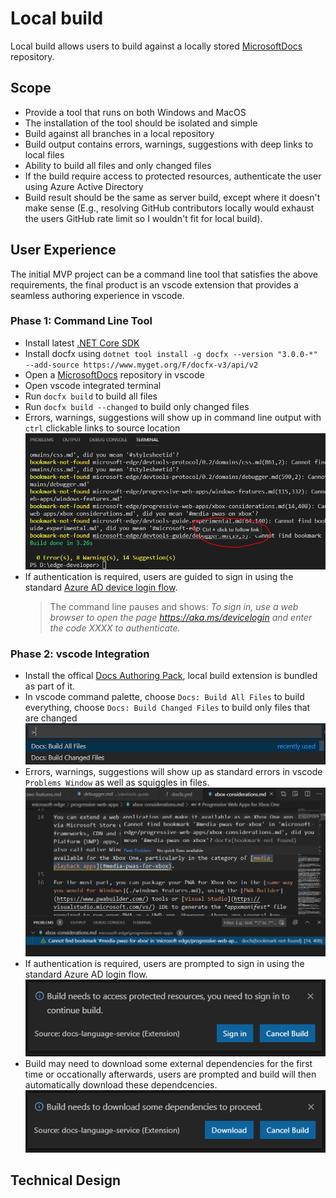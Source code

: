 # Local build

Local build allows users to build against a locally stored [MicrosoftDocs](https://github.com/MicrosoftDocs) repository.

## Scope

- Provide a tool that runs on both Windows and MacOS
- The installation of the tool should be isolated and simple
- Build against all branches in a local repository
- Build output contains errors, warnings, suggestions with deep links to local files
- Ability to build all files and only changed files
- If the build require access to protected resources, authenticate the user using Azure Active Directory
- Build result should be the same as server build, except where it doesn't make sense (E.g., resolving GitHub contributors locally would exhaust the users GitHub rate limit so I wouldn't fit for local build).

## User Experience

The initial MVP project can be a command line tool that satisfies the above requirements, the final product is an vscode extension that provides a seamless authoring experience in vscode.

### Phase 1: Command Line Tool

- Install latest [.NET Core SDK](https://dotnet.microsoft.com/download)
- Install docfx using `dotnet tool install -g docfx --version "3.0.0-*" --add-source https://www.myget.org/F/docfx-v3/api/v2`
- Open a [MicrosoftDocs](https://github.com/MicrosoftDocs) repository in vscode
- Open vscode integrated terminal
- Run `docfx build` to build all files
- Run `docfx build --changed` to build only changed files
- Errors, warnings, suggestions will show up in command line output with `ctrl` clickable links to source location
![](./images/local-build-cli-deep-link.png)
- If authentication is required, users are guided to sign in using the standard [Azure AD device login flow](https://docs.microsoft.com/en-us/azure/active-directory/develop/v2-oauth2-device-code).
  > The command line pauses and shows: _To sign in, use a web browser to open the page https://aka.ms/devicelogin and enter the code XXXX to authenticate._

### Phase 2: vscode Integration

- Install the offical [Docs Authoring Pack](https://marketplace.visualstudio.com/items?itemName=docsmsft.docs-authoring-pack), local build extension is bundled as part of it.
- In vscode command palette, choose `Docs: Build All Files` to build everything, choose `Docs: Build Changed Files` to build only files that are changed
![](./images/local-build-vscode-commands.png)
- Errors, warnings, suggestions will show up as standard errors in vscode `Problems Window` as well as squiggles in files.
![](./images/local-build-vscode-diagnostics.png)
- If authentication is required, users are prompted to sign in using the standard Azure AD login flow.
![](./images/local-build-vscode-sign-in.png)
- Build may need to download some external dependencies for the first time or occationally afterwards, users are prompted and build will then automatically download these dependcencies.
![](./images/local-build-vscode-restore.png)

## Technical Design

 